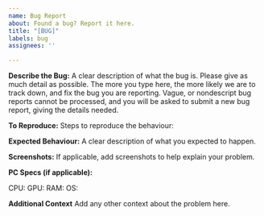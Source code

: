 ```yaml
---
name: Bug Report
about: Found a bug? Report it here.
title: "[BUG]"
labels: bug
assignees: ''

---
```


**Describe the Bug:**
A clear description of what the bug is. Please give as much detail as possible. The more you type here, the more likely we are to track down, and fix the bug you are reporting. Vague, or nondescript bug reports cannot be processed, and you will be asked to submit a new bug report, giving the details needed.

**To Reproduce:**
Steps to reproduce the behaviour:

**Expected Behaviour:**
A clear description of what you expected to happen.

**Screenshots:**
If applicable, add screenshots to help explain your problem.

**PC  Specs (if applicable):**

CPU: 
GPU: 
RAM: 
OS: 

**Additional Context**
Add any other context about the problem here.
